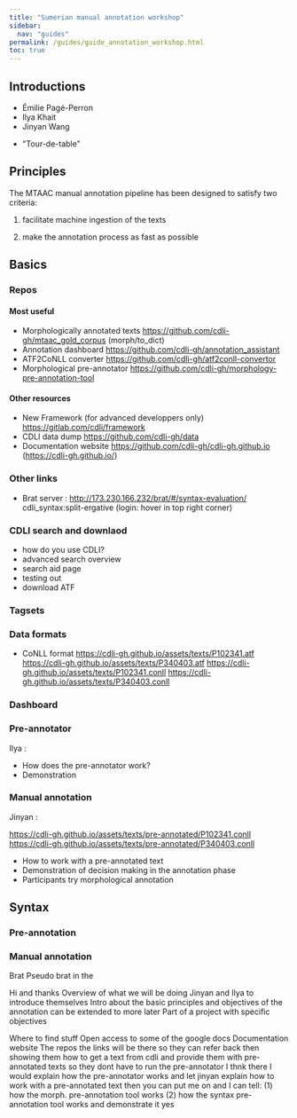```yaml
---
title: "Sumerian manual annotation workshop"
sidebar:
  nav: "guides"
permalink: /guides/guide_annotation_workshop.html
toc: true
---
```


<!--
Salutations and thanks, first time!;
overview of workshop:
hands on, practical
-->

## Introductions

- Émilie Pagé-Perron
- Ilya Khait
- Jinyan Wang
<!-- background, role;-->
- "Tour-de-table"
<!-- background, technical, sumerian; -->


## Principles

The MTAAC manual annotation pipeline has been designed to satisfy two criteria:
<!-- talk about that more during talk -->

1) facilitate machine ingestion of the texts

<!-- - part of MTAAC w specific objectives
- data spacity challenge, increase repetition/ more patterns to pick-up
- practical and democratically used formats -->

2) make the annotation process as fast as possible

<!-- - not necesserilly user friendly
    interface
    learning curve
    installtion
- Tools def can be reused ands improved for other projects
- will be integrated in the enw cdli website as services
- Stuggle to annotate fast:
  - still working on the tagset, eg why stem reduplicated? -->

## Basics

### Repos
#### Most useful
- Morphologically annotated texts https://github.com/cdli-gh/mtaac_gold_corpus (morph/to_dict)
- Annotation dashboard https://github.com/cdli-gh/annotation_assistant
- ATF2CoNLL converter https://github.com/cdli-gh/atf2conll-convertor
- Morphological pre-annotator https://github.com/cdli-gh/morphology-pre-annotation-tool 
<!-- Ilya will expalin its principles -->


#### Other resources
- New Framework (for advanced developpers only) https://gitlab.com/cdli/framework
- CDLI data dump https://github.com/cdli-gh/data
- Documentation website https://github.com/cdli-gh/cdli-gh.github.io (https://cdli-gh.github.io/)

### Other links
- Brat server : http://173.230.166.232/brat/#/syntax-evaluation/ cdli_syntax:split-ergative (login: hover in top right corner)

### CDLI search and downlaod
<!-- useful until at least the end of the summer
talk about the new interface @ talk  -->

- how do you use CDLI?
- advanced search overview
- search aid page
- testing out
- download ATF

### Tagsets

### Data formats
- CoNLL format
https://cdli-gh.github.io/assets/texts⁩/P102341.atf
https://cdli-gh.github.io/assets/texts⁩/P340403.atf
https://cdli-gh.github.io/assets/texts⁩/P102341.conll
https://cdli-gh.github.io/assets/texts⁩/P340403.conll

### Dashboard


### Pre-annotator
Ilya : 
- How does the pre-annotator work?
- Demonstration

  
### Manual annotation
Jinyan :

https://cdli-gh.github.io/assets/texts⁩/pre-annotated⁩/P102341.conll
https://cdli-gh.github.io/assets/texts⁩/pre-annotated⁩/P340403.conll

- How to work with a pre-annotated text
- Demonstration of decision making in the annotation phase
- Participants try morphological annotation

## Syntax


### Pre-annotation

### Manual annotation
Brat
Pseudo brat in the 




Hi and thanks 
Overview of what we will be doing
Jinyan and Ilya to introduce themselves
Intro about the basic principles and objectives of the annotation
can be extended to more later
Part of a project with specific objectives

Where to find stuff
Open access to some of the google docs
Documentation website
The repos
the links will be there so they can refer back
then showing them how to get a text from cdli
and provide them with pre-annotated texts
so they dont have to run the pre-annotator
I thnk there I would explain how the pre-annotator works
and let jinyan explain how to work with a pre-annotated text
then you can put me on and I can tell:
(1) how the morph. pre-annotation tool works 
(2) how the syntax pre-annotation tool works
and demonstrate it
yes

